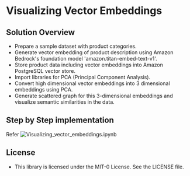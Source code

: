 # Visualizing Vector Embeddings



## Solution Overview


- Prepare a sample dataset with product categories.
- Generate vector embedding of product description using Amazon Bedrock's foundation model 'amazon.titan-embed-text-v1'.  
- Store product data including vector embeddings into Amazon PostgreSQL vector store.
- Import libraries for PCA (Principal Component Analysis).
- Convert high dimensional vector embeddings into 3 dimensional embeddings using PCA.
- Generate scattered graph for this 3-dimensional embeddings and visualize semantic similarities in the data.

## Step by Step implementation

Refer ![Visualizing_vector_embeddings.ipynb](Visualizing_vector_embeddings.ipynb)

## License
- This library is licensed under the MIT-0 License. See the LICENSE file.


